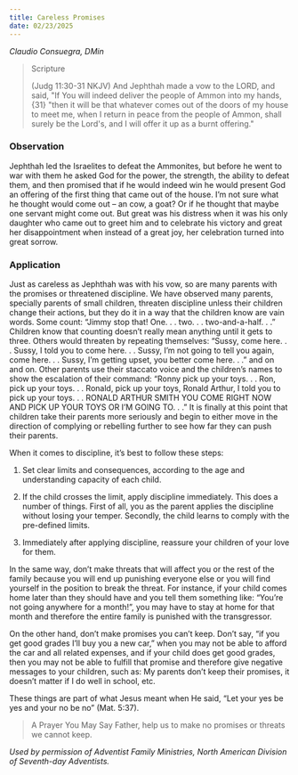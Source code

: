```yaml
---
title: Careless Promises
date: 02/23/2025
---
```


_Claudio Consuegra, DMin_

> <p>Scripture</p>
> (Judg 11:30-31 NKJV) And Jephthah made a vow to the LORD, and said, "If You will indeed deliver the people of Ammon into my hands, {31} "then it will be that whatever comes out of the doors of my house to meet me, when I return in peace from the people of Ammon, shall surely be the Lord's, and I will offer it up as a burnt offering."

### Observation

Jephthah led the Israelites to defeat the Ammonites, but before he went to war with them he asked God for the power, the strength, the ability to defeat them, and then promised that if he would indeed win he would present God an offering of the first thing that came out of the house. I’m not sure what he thought would come out – an cow, a goat? Or if he thought that maybe one servant might come out. But great was his distress when it was his only daughter who came out to greet him and to celebrate his victory and great her disappointment when instead of a great joy, her celebration turned into great sorrow.

### Application

Just as careless as Jephthah was with his vow, so are many parents with the promises or threatened discipline. We have observed many parents, specially parents of small children, threaten discipline unless their children change their actions, but they do it in a way that the children know are vain words. Some count: “Jimmy stop that! One. . . two. . . two-and-a-half. . .” Children know that counting doesn’t really mean anything until it gets to three. Others would threaten by repeating themselves: “Sussy, come here. . . Sussy, I told you to come here. . . Sussy, I’m not going to tell you again, come here. . . Sussy, I’m getting upset, you better come here. . .” and on and on. Other parents use their staccato voice and the children’s names to show the escalation of their command: “Ronny pick up your toys. . . Ron, pick up your toys. . . Ronald, pick up your toys, Ronald Arthur, I told you to pick up your toys. . . RONALD ARTHUR SMITH YOU COME RIGHT NOW AND PICK UP YOUR TOYS OR I’M GOING TO. . .” It is finally at this point that children take their parents more seriously and begin to either move in the direction of complying or rebelling further to see how far they can push their parents.

When it comes to discipline, it’s best to follow these steps:

1. Set clear limits and consequences, according to the age and understanding capacity of each child.

2. If the child crosses the limit, apply discipline immediately. This does a number of things. First of all, you as the parent applies the discipline without losing your temper. Secondly, the child learns to comply with the pre-defined limits.

3. Immediately after applying discipline, reassure your children of your love for them.

In the same way, don’t make threats that will affect you or the rest of the family because you will end up punishing everyone else or you will find yourself in the position to break the threat. For instance, if your child comes home later than they should have and you tell them something like: “You’re not going anywhere for a month!”, you may have to stay at home for that month and therefore the entire family is punished with the transgressor.

On the other hand, don’t make promises you can’t keep. Don’t say, “if you get good grades I’ll buy you a new car,” when you may not be able to afford the car and all related expenses, and if your child does get good grades, then you may not be able to fulfill that promise and therefore give negative messages to your children, such as: My parents don’t keep their promises, it doesn’t matter if I do well in school, etc.

These things are part of what Jesus meant when He said, “Let your yes be yes and your no be no” (Mat. 5:37).

> <callout>A Prayer You May Say</callout>
> Father, help us to make no promises or threats we cannot keep.

_Used by permission of Adventist Family Ministries, North American Division of Seventh-day Adventists._